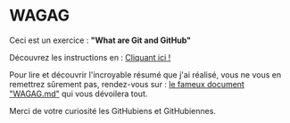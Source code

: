 # WAGAG

Ceci est un exercice : **"What are Git and GitHub"**

Découvrez les instructions en : [Cliquant ici !](https://github.com/becodeorg/Swartz-6/tree/main/1.The-Field/6.Git-RECAP/what-are-git-and-github)

Pour lire et découvrir l'incroyable résumé que j'ai réalisé, vous ne vous en remettrez sûrement pas, rendez-vous sur :
[le fameux document "WAGAG.md"](WAGAG.md "Document top secret") qui vous dévoilera tout.


Merci de votre curiosité les GitHubiens et GitHubiennes.